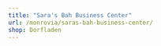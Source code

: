 ```yaml
---
title: "Sara's Bah Business Center"
url: /monrovia/saras-bah-business-center/
shop: Dorfladen
---
```

